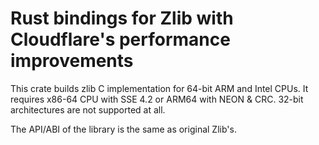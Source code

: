 # Rust bindings for Zlib with Cloudflare's performance improvements

This crate builds zlib C implementation for 64-bit ARM and Intel CPUs. It requires x86-64 CPU with SSE 4.2 or ARM64 with NEON & CRC. 32-bit architectures are not supported at all.

The API/ABI of the library is the same as original Zlib's.


